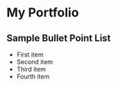 # My Portfolio

<h2>Sample Bullet Point List</h2>

<ul>
    <li>First item</li>
    <li>Second item</li>
    <li>Third item</li>
    <li>Fourth item</li>
</ul>
